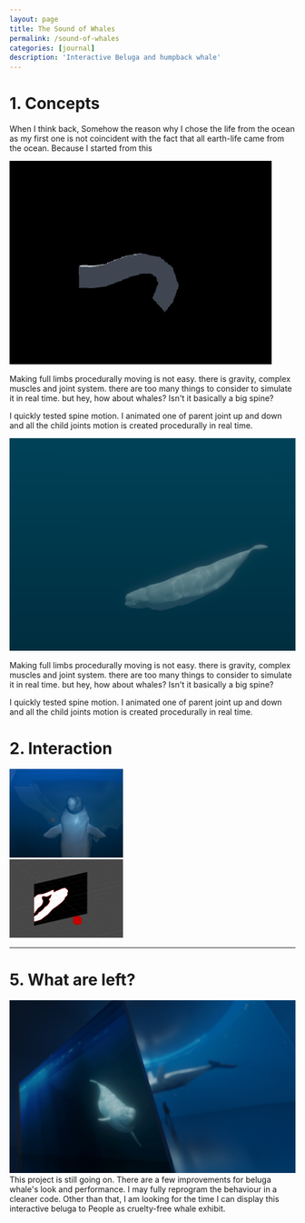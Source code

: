 ```yaml
---
layout: page
title: The Sound of Whales
permalink: /sound-of-whales
categories: [journal]
description: 'Interactive Beluga and humpback whale'
---
```



# 1. Concepts
When I think back, Somehow the reason why I chose the life from the ocean as my first one is not coincident with the fact that all earth-life came from the ocean.
Because I started from this

![Day1. Procedural spine motion test](assets/beluga/day1_dolphinProxy3.gif)

Making full limbs procedurally moving is not easy. there is gravity, complex muscles and joint system. there are too many things to consider to simulate it in real time. but hey, how about whales? Isn't it basically a big spine?

I quickly tested spine motion. I animated one of parent joint up and down and all the child joints motion is created procedurally in real time. 


![](assets/beluga/0912.gif)

Making full limbs procedurally moving is not easy. there is gravity, complex muscles and joint system. there are too many things to consider to simulate it in real time. but hey, how about whales? Isn't it basically a big spine?

I quickly tested spine motion. I animated one of parent joint up and down and all the child joints motion is created procedurally in real time. 

# 2. Interaction​

<div class='column' style= "width: 200px ; text-align:center" >
    <div><img src ="assets/beluga/stupidlook2.gif"></div>
    <div><img src = "assets/beluga/motionDetector_001.gif"></div>
</div>


---

# 5. What are left?​
![](assets/beluga/exhibit_cut.png)
This project is still going on. There are a few improvements for beluga whale's look and performance.  I may fully reprogram the behaviour in a cleaner code. Other than that, I am looking for the time I can display this interactive beluga to People as cruelty-free whale exhibit.

